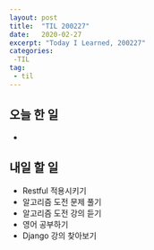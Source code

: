 ```yaml
---
layout: post
title:  "TIL 200227"
date:   2020-02-27
excerpt: "Today I Learned, 200227"
categories: 
 -TIL
tag:
 - til
---
```

## 오늘 한 일

* 

## 내일 할 일

* Restful 적용시키기
* 알고리즘 도전 문제 풀기
* 알고리즘 도전 강의 듣기
* 영어 공부하기
* Django 강의 찾아보기
